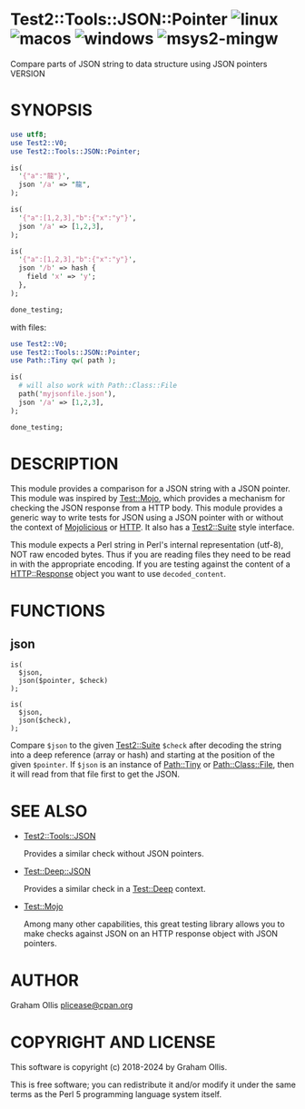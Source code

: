 # Test2::Tools::JSON::Pointer ![linux](https://github.com/uperl/Test2-Tools-JSON-Pointer/workflows/linux/badge.svg) ![macos](https://github.com/uperl/Test2-Tools-JSON-Pointer/workflows/macos/badge.svg) ![windows](https://github.com/uperl/Test2-Tools-JSON-Pointer/workflows/windows/badge.svg) ![msys2-mingw](https://github.com/uperl/Test2-Tools-JSON-Pointer/workflows/msys2-mingw/badge.svg)

Compare parts of JSON string to data structure using JSON pointers VERSION

# SYNOPSIS

```perl
use utf8;
use Test2::V0;
use Test2::Tools::JSON::Pointer;

is(
  '{"a":"龍"}',
  json '/a' => "龍",
);

is(
  '{"a":[1,2,3],"b":{"x":"y"}',
  json '/a' => [1,2,3],
);

is(
  '{"a":[1,2,3],"b":{"x":"y"}',
  json '/b' => hash {
    field 'x' => 'y';
  },
);

done_testing;
```

with files:

```perl
use Test2::V0;
use Test2::Tools::JSON::Pointer;
use Path::Tiny qw( path );

is(
  # will also work with Path::Class::File
  path('myjsonfile.json'),
  json '/a' => [1,2,3],
);

done_testing;
```

# DESCRIPTION

This module provides a comparison for a JSON string with a JSON pointer.  This
module was inspired by [Test::Mojo](https://metacpan.org/pod/Test::Mojo), which provides a mechanism for checking
the JSON response from a HTTP body.  This module provides a generic way to
write tests for JSON using a JSON pointer with or without the context of
[Mojolicious](https://metacpan.org/pod/Mojolicious) or [HTTP](https://metacpan.org/pod/HTTP).  It also has a [Test2::Suite](https://metacpan.org/pod/Test2::Suite) style interface.

This module expects a Perl string in Perl's internal representation (utf-8),
NOT raw encoded bytes.  Thus if you are reading files they need to be read
in with the appropriate encoding.  If you are testing against the content
of a [HTTP::Response](https://metacpan.org/pod/HTTP::Response) object you want to use `decoded_content`.

# FUNCTIONS

## json

```
is(
  $json,
  json($pointer, $check)
);

is(
  $json,
  json($check),
);
```

Compare `$json` to the given [Test2::Suite](https://metacpan.org/pod/Test2::Suite) `$check` after
decoding the string into a deep reference (array or hash) and starting
at the position of the given `$pointer`.  If `$json` is an instance
of [Path::Tiny](https://metacpan.org/pod/Path::Tiny) or [Path::Class::File](https://metacpan.org/pod/Path::Class::File), then it will read from that
file first to get the JSON.

# SEE ALSO

- [Test2::Tools::JSON](https://metacpan.org/pod/Test2::Tools::JSON)

    Provides a similar check without JSON pointers.

- [Test::Deep::JSON](https://metacpan.org/pod/Test::Deep::JSON)

    Provides a similar check in a [Test::Deep](https://metacpan.org/pod/Test::Deep) context.

- [Test::Mojo](https://metacpan.org/pod/Test::Mojo)

    Among many other capabilities, this great testing library allows you to make checks against JSON on
    an HTTP response object with JSON pointers.

# AUTHOR

Graham Ollis <plicease@cpan.org>

# COPYRIGHT AND LICENSE

This software is copyright (c) 2018-2024 by Graham Ollis.

This is free software; you can redistribute it and/or modify it under
the same terms as the Perl 5 programming language system itself.
